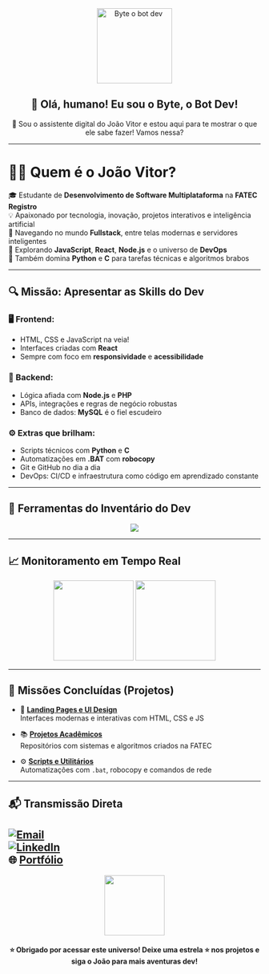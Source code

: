 <!-- README com personagem personalizado -->

<div align="center">
  <img src="https://media.giphy.com/media/qgQUggAC3Pfv687qPC/giphy.gif" width="150px" alt="Byte o bot dev" />
  <h2>👋 Olá, humano! Eu sou o <strong>Byte, o Bot Dev</strong>!</h2>
  <p>🧠 Sou o assistente digital do João Vitor e estou aqui para te mostrar o que ele sabe fazer! Vamos nessa?</p>
</div>

---

# 🧑‍💻 Quem é o João Vitor?

🎓 Estudante de **Desenvolvimento de Software Multiplataforma** na **FATEC Registro**  
💡 Apaixonado por tecnologia, inovação, projetos interativos e inteligência artificial  
🚀 Navegando no mundo **Fullstack**, entre telas modernas e servidores inteligentes  
🌱 Explorando **JavaScript**, **React**, **Node.js** e o universo de **DevOps**  
🐍 Também domina **Python** e **C** para tarefas técnicas e algoritmos brabos  

---

## 🔍 Missão: Apresentar as Skills do Dev

### 🖥️ Frontend:
- HTML, CSS e JavaScript na veia!
- Interfaces criadas com **React**
- Sempre com foco em **responsividade** e **acessibilidade**

### 🔧 Backend:
- Lógica afiada com **Node.js** e **PHP**
- APIs, integrações e regras de negócio robustas
- Banco de dados: **MySQL** é o fiel escudeiro

### ⚙️ Extras que brilham:
- Scripts técnicos com **Python** e **C**
- Automatizações em **.BAT** com **robocopy**
- Git e GitHub no dia a dia
- DevOps: CI/CD e infraestrutura como código em aprendizado constante

---

## 🧰 Ferramentas do Inventário do Dev

<p align="center">
  <img src="https://skillicons.dev/icons?i=html,css,js,react,nodejs,php,mysql,python,c,vscode,git,bash" />
</p>

---

## 📈 Monitoramento em Tempo Real

<p align="center">
  <img height="160em" src="https://github-readme-stats.vercel.app/api?username=JaoVitor7b&show_icons=true&theme=radical" />
  <img height="160em" src="https://github-readme-stats.vercel.app/api/top-langs/?username=JaoVitor7b&layout=compact&theme=radical"/>
</p>

---

## 🚀 Missões Concluídas (Projetos)

- 🎨 [**Landing Pages e UI Design**](https://github.com/JaoVitor7b/landing-page-css)  
  Interfaces modernas e interativas com HTML, CSS e JS

- 📚 [**Projetos Acadêmicos**](https://github.com/JaoVitor7b?tab=repositories)  
  Repositórios com sistemas e algoritmos criados na FATEC

- ⚙️ [**Scripts e Utilitários**](https://github.com/JaoVitor7b/robocopy-bat)  
  Automatizações com `.bat`, robocopy e comandos de rede

---

## 📬 Transmissão Direta

[![Email](https://img.shields.io/badge/Email-vitorrosa6969@gmail.com-red?style=flat&logo=gmail&logoColor=white)](mailto:vitorrosa6969@gmail.com)  
[![LinkedIn](https://img.shields.io/badge/LinkedIn-João%20Vitor%20Rosa-blue?style=flat&logo=linkedin&logoColor=white)](https://www.linkedin.com/in/jo%C3%A3o-vitor-rosa-028506308)  
🌐 [Portfólio](https://jaovitor7b.github.io/mobile/index.html)
---

<div align="center">
  <img src="https://media.giphy.com/media/Yr5G0z2ZzEpeI/giphy.gif" width="120px" />
  <h4>⭐ Obrigado por acessar este universo! Deixe uma estrela ⭐ nos projetos e siga o João para mais aventuras dev!</h4>
</div>
